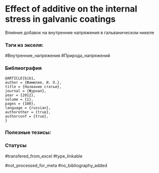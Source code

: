 # Effect of additive on the internal stress in galvanic coatings

Влияние добавок на внутренние напряжения в гальваническом никеле

### Тэги из экселя:
#Внутренние_напряжения 
#Природа_напряжений 

### Библиография
```
@ARTICLE{bib1,
author = {Фамилия, И. О.},
title = {Название статьи},
journal = {Журнал},
year = {2012},
volume = {1},
pages = {100},
language = {russian},
authorother = {true},
authorconf = {true},
}
```

### Полезные тезисы:

### Статусы
#transfered_from_excel 
#type_linkable 

#not_processed_for_meta
#no_bibliography_added